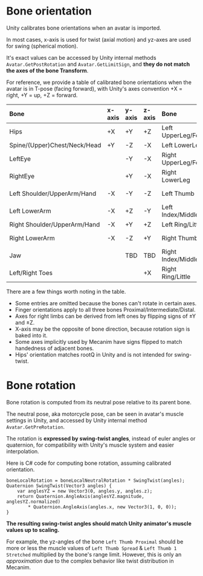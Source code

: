 # Bone orientation

Unity calibrates bone orientations when an avatar is imported.

In most cases, x-axis is used for twist (axial motion) and yz-axes are used for swing (spherical motion).

It's exact values can be accessed by Unity internal methods `Avatar.GetPostRotation` and `Avatar.GetLimitSign`, and **they do not match the axes of the bone Transform**.

For reference, we provide a table of calibrated bone orientations when the avatar is in T-pose (facing forward),
with Unity's axes convention +X = right, +Y = up, +Z = forward.

| Bone                         | x-axis | y-axis | z-axis | Bone                | x-axis | y-axis | z-axis |
|:-----------------------------|:-------|:-------|:-------|:--------------------|:-------|:-------|:-------|
| Hips                         | +X     | +Y     | +Z     | Left UpperLeg/Foot  | -Y     | -Z     | +X     |
| Spine/(Upper)Chest/Neck/Head | +Y     | -Z     | -X     | Left LowerLeg       | -Y     | +Z     | -X     |
| LeftEye                      |        | -Y     | -X     | Right UpperLeg/Foot | +Y     | +Z     | +X     |
| RightEye                     |        | +Y     | -X     | Right LowerLeg      | +Y     | -Z     | -X     |
| Left Shoulder/UpperArm/Hand  | -X     | -Y     | -Z     | Left Thumb          |        | -X-Z   | +Y     |
| Left LowerArm                | -X     | +Z     | -Y     | Left Index/Middle   |        | +Y     | -Z     |
| Right Shoulder/UpperArm/Hand | -X     | +Y     | +Z     | Left Ring/Little    |        | -Y     | -Z     |
| Right LowerArm               | -X     | -Z     | +Y     | Right Thumb         |        | -X+Z   | -Y     |
| Jaw                          |        | TBD    | TBD    | Right Index/Middle  |        | -Y     | +Z     |
| Left/Right Toes              |        |        | +X     | Right Ring/Little   |        | +Y     | +Z     |

There are a few things worth noting in the table.

* Some entries are omitted because the bones can't rotate in certain axes.
* Finger orientations apply to all three bones Proximal/Intermediate/Distal.
* Axes for right limbs can be derived from left ones by flipping signs of ±Y and ±Z.
* X-axis may be the opposite of bone direction, because rotation sign is baked into it.
* Some axes implicitly used by Mecanim have signs flipped to match handedness of adjacent bones.
* Hips' orientation matches rootQ in Unity and is not intended for swing-twist.

# Bone rotation

Bone rotation is computed from its neutral pose relative to its parent bone.

The neutral pose, aka motorcycle pose, can be seen in avatar's muscle settings in Unity,
and accessed by Unity internal method `Avatar.GetPreRotation`.

The rotation is **expressed by swing-twist angles**, instead of euler angles or quaternion,
for compatibility with Unity's muscle system and easier interpolation.

Here is C# code for computing bone rotation, assuming calibrated orientation.

```
boneLocalRotation = boneLocalNeutralRotation * SwingTwist(angles);
Quaternion SwingTwist(Vector3 angles) {
	var anglesYZ = new Vector3(0, angles.y, angles.z);
	return Quaternion.AngleAxis(anglesYZ.magnitude, anglesYZ.normalized)
		* Quaternion.AngleAxis(angles.x, new Vector3(1, 0, 0));
}
```

**The resulting swing-twist angles should match Unity animator's muscle values up to scaling.**

For example, the yz-angles of the bone `Left Thumb Proximal` should be more or less
the muscle values of `Left Thumb Spread` & `Left Thumb 1 Stretched` multiplied by the bone's range limit.
However, this is only an *approximation* due to the complex behavior like twist distribution in Mecanim.